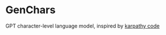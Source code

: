 # GenChars

GPT character-level language model, inspired by [karpathy code](https://github.com/karpathy/ng-video-lecture/blob/master/gpt.py)
